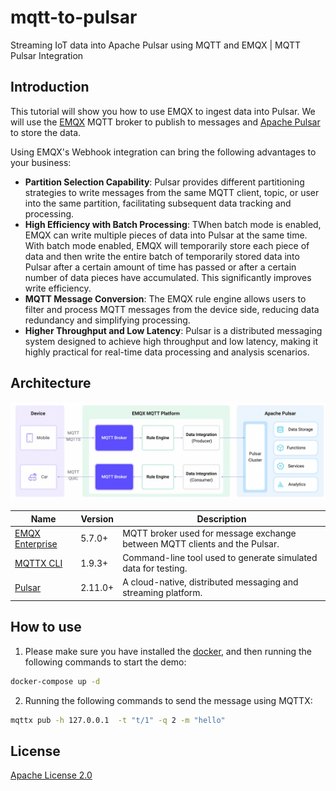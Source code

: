 # mqtt-to-pulsar

Streaming IoT data into Apache Pulsar using MQTT and EMQX | MQTT Pulsar Integration

## Introduction

This tutorial will show you how to use EMQX to ingest data into Pulsar. We will use the [EMQX](https://www.emqx.io/) MQTT broker to publish to messages and [Apache Pulsar](https://pulsar.apache.org/) to store the data.

Using EMQX's Webhook integration can bring the following advantages to your business:

- **Partition Selection Capability**: Pulsar provides different partitioning strategies to write messages from the same MQTT client, topic, or user into the same partition, facilitating subsequent data tracking and processing. 
- **High Efficiency with Batch Processing**: TWhen batch mode is enabled, EMQX can write multiple pieces of data into Pulsar at the same time. With batch mode enabled, EMQX will temporarily store each piece of data and then write the entire batch of temporarily stored data into Pulsar after a certain amount of time has passed or after a certain number of data pieces have accumulated. This significantly improves write efficiency.
- **MQTT Message Conversion**: The EMQX rule engine allows users to filter and process MQTT messages from the device side, reducing data redundancy and simplifying processing.
- **Higher Throughput and Low Latency**: Pulsar is a distributed messaging system designed to achieve high throughput and low latency, making it highly practical for real-time data processing and analysis scenarios. 

## Architecture

![MQTT to Pulsar Architecture](./image/mqtt-to-pulsar.png)

| Name      | Version | Description                                                                      |
| --------- | ------- | -------------------------------------------------------------------------------- |
| [EMQX Enterprise](https://www.emqx.com/en/products/emqx)      | 5.7.0+  | MQTT broker used for message exchange between MQTT clients and the Pulsar. |
| [MQTTX CLI](https://mqttx.app/cli) | 1.9.3+  | Command-line tool used to generate simulated data for testing.        |
| [Pulsar](https://pulsar.apache.org/)     | 2.11.0+  | A cloud-native, distributed messaging and streaming platform.          |

## How to use

1. Please make sure you have installed the [docker](https://www.docker.com/), and then running the following commands to start the demo:

  ```bash
  docker-compose up -d
  ```

2. Running the following commands to send the message using MQTTX:

  ```bash
  mqttx pub -h 127.0.0.1  -t "t/1" -q 2 -m "hello"
  ```

## License

[Apache License 2.0](./LICENSE)